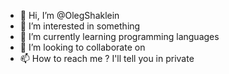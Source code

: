 - 👋 Hi, I’m @OlegShaklein
- 👀 I’m interested in something
- 🌱 I’m currently learning programming languages
- 💞️ I’m looking to collaborate on 
- 📫 How to reach me ? I'll tell you in private

<!---
OlegShaklein/OlegShaklein is a ✨ special ✨ repository because its `README.md` (this file) appears on your GitHub profile.
You can click the Preview link to take a look at your changes.
--->
